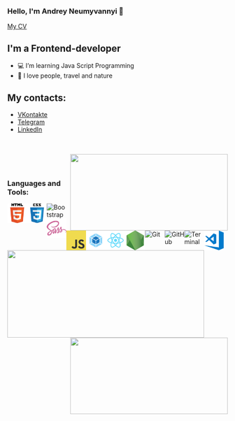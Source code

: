 ### Hello, I'm Andrey Neumyvannyi 👋
[My CV](https://andreyneumyvannyi.github.io/rsschool-cv/)


## I'm a Frontend-developer 
- :computer: I’m learning Java Script Programming
- 👯 I love people, travel and nature

## My contacts:

- [VKontakte](https://vk.com/andreyneumyvannyi)
- [Telegram](https://t.me/andreyneumyvannyi)
- [LinkedIn](https://www.linkedin.com/in/andreyneumyvannyi/)

<br />
<br />

<img width="360em" height="175em" align="right" src="https://www.codewars.com/users/Andyneu8888/badges/small">

<br />
<br />

### Languages and Tools:

<img align="left" title="HTML5" width="45px" src="https://raw.githubusercontent.com/github/explore/80688e429a7d4ef2fca1e82350fe8e3517d3494d/topics/html/html.png">
<img align="left" title="CSS3" width="45px" src="https://raw.githubusercontent.com/github/explore/80688e429a7d4ef2fca1e82350fe8e3517d3494d/topics/css/css.png">
<img align="left" title="Bootstrap" width="45px" src="https://raw.githubusercontent.com/jmnote/z-icons/master/svg/bootstrap.svg">
<img align="left" title="SCSS" width="45px" src="https://raw.githubusercontent.com/github/explore/80688e429a7d4ef2fca1e82350fe8e3517d3494d/topics/sass/sass.png">
<img align="left" title="JavaScript" width="45px" src="https://raw.githubusercontent.com/github/explore/80688e429a7d4ef2fca1e82350fe8e3517d3494d/topics/javascript/javascript.png">
<img align="left" title="Webpack" width="45px" src="https://raw.githubusercontent.com/github/explore/80688e429a7d4ef2fca1e82350fe8e3517d3494d/topics/webpack/webpack.png">
<img align="left" title="React" width="45px" src="https://raw.githubusercontent.com/github/explore/80688e429a7d4ef2fca1e82350fe8e3517d3494d/topics/react/react.png">
<img align="left" title="Node.js" width="45px" src="https://raw.githubusercontent.com/github/explore/80688e429a7d4ef2fca1e82350fe8e3517d3494d/topics/nodejs/nodejs.png">
<img align="left" title="Git" width="45px" src="https://raw.githubusercontent.com/jmnote/z-icons/master/svg/git.svg">
<img align="left" title="GitHub" width="45px" src="https://raw.githubusercontent.com/jmnote/z-icons/master/svg/github.svg">
<img align="left" title="Terminal" width="45px" src="https://raw.githubusercontent.com/jmnote/z-icons/master/svg/bash.svg">
<img align="left" title="Visual Studio Code" width="45px" src="https://raw.githubusercontent.com/github/explore/80688e429a7d4ef2fca1e82350fe8e3517d3494d/topics/visual-studio-code/visual-studio-code.png">

<br />
<br />
<br />


<img width="450em" height="200em" align="left" src="https://github-readme-stats.andreyneumyvannyi.vercel.app/api?username=Andreyneumyvannyi&show_icons=true?count_private=true&theme=blueberry">

<img width="360em" height="175em" align="right" src="https://github-readme-stats.andreyneumyvannyi.vercel.app/api/top-langs/?username=Andreyneumyvannyi&layout=compact&langs_count=8&theme=blueberry">


